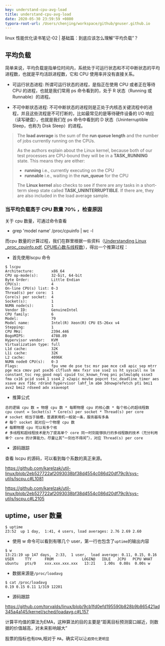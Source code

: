 ```yaml
---
key: understand-cpu-avg-load
title: understand-cpu-avg-load
date: 2020-05-30 23:59:59 +0800
typora-root-url: /Users/chenjing/workspace/github/gnuser.github.io
---
```


linux 性能优化读书笔记-02 | 基础篇：到底应该怎么理解“平均负载”？

<!--more-->

## 平均负载

简单来说，平均负载是指单位时间内，系统处于可运行状态和不可中断状态的平均进程数，也就是平均活跃进程数，它和 CPU 使用率并没有直接关系。

- 可运行状态进程: 所谓可运行状态的进程，是指正在使用 CPU 或者正在等待 CPU 的进程，也就是我们常用 ps 命令看到的，处于 R 状态（Running 或 Runnable）的进程。    

- 不可中断状态进程: 不可中断状态的进程则是正处于内核态关键流程中的进程，并且这些流程是不可打断的，比如最常见的是等待硬件设备的 I/O 响应（读写硬盘），也就是我们在 ps 命令中看到的 D 状态（Uninterruptible Sleep，也称为 Disk Sleep）的进程。    

> The **load average** is the sum of the **run queue length** and the number of jobs currently running on the CPUs.
>
> As the authors explain about the Linux kernel, because both of our test processes are CPU-bound they will be in a **TASK_RUNNING** state. This means they are either:
>
> - **running** i.e., currently executing on the CPU
> - **runnable** i.e., waiting in the **run_queue** for the CPU
>
> The **Linux kernel** also checks to see if there are any tasks in a short-term sleep state called **TASK_UNINTERRUPTIBLE**. If there are, they are also included in the load average sample.

### 当平均负载高于 CPU 数量 70% ，检查原因

关于 cpu 数量，可通过命令查看

- grep 'model name' /proc/cpuinfo | wc -l

而cpu 数量的计算过程，我们在群里根据一些资料（[Understanding Linux _proc_cpuinfo.pdf](https://doc.callmematthi.eu/static/webArticles/Understanding%20Linux%20_proc_cpuinfo.pdf), [CPU核心数与线程数](https://zhuanlan.zhihu.com/p/86855590?utm_source=wechat_session&utm_medium=social&utm_oi=27126606594048)），得出一个推算过程：

- 首先使用lscpu 命令

```shell
$ lscpu
Architecture:        x86_64
CPU op-mode(s):      32-bit, 64-bit
Byte Order:          Little Endian
CPU(s):              4
On-line CPU(s) list: 0-3
Thread(s) per core:  1
Core(s) per socket:  4
Socket(s):           1
NUMA node(s):        1
Vendor ID:           GenuineIntel
CPU family:          6
Model:               79
Model name:          Intel(R) Xeon(R) CPU E5-26xx v4
Stepping:            1
CPU MHz:             2394.446
BogoMIPS:            4788.89
Hypervisor vendor:   KVM
Virtualization type: full
L1d cache:           32K
L1i cache:           32K
L2 cache:            4096K
NUMA node0 CPU(s):   0-3
Flags:               fpu vme de pse tsc msr pae mce cx8 apic sep mtrr pge mca cmov pat pse36 clflush mmx fxsr sse sse2 ss ht syscall nx lm constant_tsc rep_good nopl cpuid tsc_known_freq pni pclmulqdq ssse3 fma cx16 pcid sse4_1 sse4_2 x2apic movbe popcnt tsc_deadline_timer aes xsave avx f16c rdrand hypervisor lahf_lm abm 3dnowprefetch pti bmi1 avx2 bmi2 rdseed adx xsaveopt
```



- 推算公式

```
总的逻辑 cpu 数 = 物理 cpu 数 * 每颗物理 cpu 的核心数 * 每个核心的超线程数
cpu count = Socket(s) * Core(s) per socket * Thread(s) per core
# socket 相当于插槽，普通家用机一般就一条，服务器有多条
# 每个 socket 就对应一个物理 cpu 数
# 每颗物理 cpu 可以有多个核
# 多线程和超线程技术是为了提高单个 core 同一时刻能够执行的多线程数的技术（充分利用单个 core 的计算能力，尽量让其“一刻也不得闲”），对应 Thread(s) per core
```

- 源码跟踪

查看 lscpu 的源码，可以看到每个系数的真正来源。

https://github.com/karelzak/util-linux/blob/2eb527722af2093038bf38d4554c086d20df79c9/sys-utils/lscpu.c#L1081

https://github.com/karelzak/util-linux/blob/2eb527722af2093038bf38d4554c086d20df79c9/sys-utils/lscpu.c#L2105



## uptime，user 数量



```shell
$ uptime
23:52  up 1 day,  1:41, 4 users, load averages: 2.76 2.69 2.60
```

- 使用 w 命令可以看到有哪几个 user，第一行也包含了`uptime`的输出内容

```shell
$ w
13:21:19 up 147 days,  2:33,  1 user,  load average: 0.11, 0.15, 0.16
USER     TTY      FROM             LOGIN@   IDLE   JCPU   PCPU WHAT
ubuntu   pts/0    xxx.xxx.xxx.xxx   13:21    1.00s  0.08s  0.00s w
```

- 数据来源是`/proc/loadavg`

```shell
$ cat /proc/loadavg
0.19 0.15 0.11 1/319 12201
```

- 源码跟踪

https://github.com/torvalds/linux/blob/9cb1fd0efd195590b828b9b865421ad345a4a145/kernel/sched/loadavg.c#L157

计算平均值的算法为EMA，这种算法的目的主要是“距离目标预测窗口越近，则数据的价值越高，对未来影响越大”

股票的指标也有`EMA`,相对于 `MA`，确实可以让`趋势化更明显`

